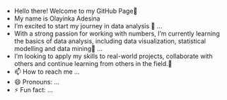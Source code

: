 - Hello there! Welcome to my GitHub Page👋
- My name is Olayinka Adesina
- I’m excited to start my journey in data analysis 👀  ...
- With a strong passion for working with numbers, I’m currently learning the basics of data analysis, including data visualization, statistical modelling and data mining🌱 ...
- I’m looking to apply my skills to real-world projects, collaborate with others and continue learning from others in the field.💞️  
- 📫 How to reach me ...
- 😄 Pronouns: ...
- ⚡ Fun fact: ...

<!---
YinkaJoy/YinkaJoy is a ✨ special ✨ repository because its `README.md` (this file) appears on your GitHub profile.
You can click the Preview link to take a look at your changes.
--->
